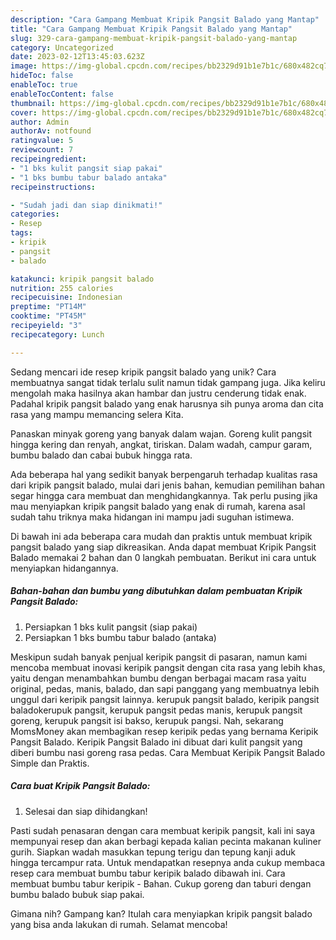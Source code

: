```yaml
---
description: "Cara Gampang Membuat Kripik Pangsit Balado yang Mantap"
title: "Cara Gampang Membuat Kripik Pangsit Balado yang Mantap"
slug: 329-cara-gampang-membuat-kripik-pangsit-balado-yang-mantap
category: Uncategorized
date: 2023-02-12T13:45:03.623Z
image: https://img-global.cpcdn.com/recipes/bb2329d91b1e7b1c/680x482cq70/kripik-pangsit-balado-foto-resep-utama.jpg
hideToc: false
enableToc: true
enableTocContent: false
thumbnail: https://img-global.cpcdn.com/recipes/bb2329d91b1e7b1c/680x482cq70/kripik-pangsit-balado-foto-resep-utama.jpg
cover: https://img-global.cpcdn.com/recipes/bb2329d91b1e7b1c/680x482cq70/kripik-pangsit-balado-foto-resep-utama.jpg
author: Admin
authorAv: notfound
ratingvalue: 5
reviewcount: 7
recipeingredient:
- "1 bks kulit pangsit siap pakai"
- "1 bks bumbu tabur balado antaka"
recipeinstructions:

- "Sudah jadi dan siap dinikmati!"
categories:
- Resep
tags:
- kripik
- pangsit
- balado

katakunci: kripik pangsit balado 
nutrition: 255 calories
recipecuisine: Indonesian
preptime: "PT14M"
cooktime: "PT45M"
recipeyield: "3"
recipecategory: Lunch

---
```





Sedang mencari ide resep kripik pangsit balado yang unik? Cara membuatnya sangat tidak terlalu sulit namun tidak gampang juga. Jika keliru mengolah maka hasilnya akan hambar dan justru cenderung tidak enak. Padahal kripik pangsit balado yang enak harusnya sih punya aroma dan cita rasa yang mampu memancing selera Kita.





Panaskan minyak goreng yang banyak dalam wajan. Goreng kulit pangsit hingga kering dan renyah, angkat, tiriskan. Dalam wadah, campur garam, bumbu balado dan cabai bubuk hingga rata.

Ada beberapa hal yang sedikit banyak berpengaruh terhadap kualitas rasa dari kripik pangsit balado, mulai dari jenis bahan, kemudian pemilihan bahan segar hingga cara membuat dan menghidangkannya. Tak perlu pusing jika mau menyiapkan kripik pangsit balado yang enak di rumah, karena asal sudah tahu triknya maka hidangan ini mampu jadi suguhan istimewa.






Di bawah ini ada beberapa cara mudah dan praktis untuk membuat kripik pangsit balado yang siap dikreasikan. Anda dapat membuat Kripik Pangsit Balado memakai 2 bahan dan 0 langkah pembuatan. Berikut ini cara untuk menyiapkan hidangannya.

<!--inarticleads1-->

##### Bahan-bahan dan bumbu yang dibutuhkan dalam pembuatan Kripik Pangsit Balado:

1. Persiapkan 1 bks kulit pangsit (siap pakai)
1. Persiapkan 1 bks bumbu tabur balado (antaka)


Meskipun sudah banyak penjual keripik pangsit di pasaran, namun kami mencoba membuat inovasi keripik pangsit dengan cita rasa yang lebih khas, yaitu dengan menambahkan bumbu dengan berbagai macam rasa yaitu original, pedas, manis, balado, dan sapi panggang yang membuatnya lebih unggul dari keripik pangsit lainnya. kerupuk pangsit balado, keripik pangsit baladokerupuk pangsit, kerupuk pangsit pedas manis, kerupuk pangsit goreng, kerupuk pangsit isi bakso, kerupuk pangsi. Nah, sekarang MomsMoney akan membagikan resep keripik pedas yang bernama Keripik Pangsit Balado. Keripik Pangsit Balado ini dibuat dari kulit pangsit yang diberi bumbu nasi goreng rasa pedas. Cara Membuat Keripik Pangsit Balado Simple dan Praktis. 

<!--inarticleads2-->

##### Cara buat Kripik Pangsit Balado:


1. Selesai dan siap dihidangkan!

Pasti sudah penasaran dengan cara membuat keripik pangsit, kali ini saya mempunyai resep dan akan berbagi kepada kalian pecinta makanan kuliner gurih. Siapkan wadah masukkan tepung terigu dan tepung kanji aduk hingga tercampur rata. Untuk mendapatkan resepnya anda cukup membaca resep cara membuat bumbu tabur keripik balado dibawah ini. Cara membuat bumbu tabur keripik - Bahan. Cukup goreng dan taburi dengan bumbu balado bubuk siap pakai. 

Gimana nih? Gampang kan? Itulah cara menyiapkan kripik pangsit balado yang bisa anda lakukan di rumah. Selamat mencoba!
